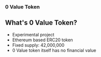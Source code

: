 ### 0 Value Token

## What's 0 Value Token?
- Experimental project
- Ethereum based ERC20 token
- Fixed supply: 42,000,000
- 0 Value token itself has no financial value
